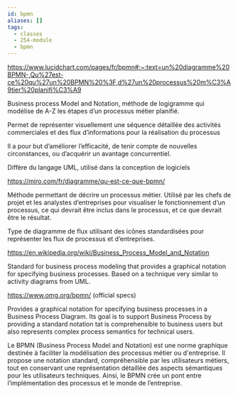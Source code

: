 ```yaml
---
id: bpmn
aliases: []
tags:
  - classes
  - 254-module
  - bpmn
---
```


<https://www.lucidchart.com/pages/fr/bpmn#:~:text=un%20diagramme%20BPMN-,Qu%27est-ce%20qu%27un%20BPMN%20%3F,d%27un%20processus%20m%C3%A9tier%20planifi%C3%A9>

Business process Model and Notation, méthode de logigramme qui modélise de A-Z les étapes d’un processus métier planifié.

Permet de représenter visuellement une séquence détaillée des activités commerciales et des flux d’informations pour la réalisation du processus

Il a pour but d’améliorer l’efficacité, de tenir compte de nouvelles circonstances, ou d’acquérir un avantage concurrentiel.

Diffère du langage UML, utilisé dans la conception de logiciels

<https://miro.com/fr/diagramme/qu-est-ce-que-bpmn/>

Méthode permettant de décrire un processus métier. Utilisé par les chefs de projet et les analystes d’entreprises pour visualiser le fonctionnement d’un processus, ce qui devrait être inclus dans le processus, et ce que devrait être le résultat.

Type de diagramme de flux utilisant des icônes standardisées pour représenter les flux de processus et d’entreprises.

<https://en.wikipedia.org/wiki/Business_Process_Model_and_Notation>

Standard for business process modeling that provides a graphical notation for specifying business processes. Based on a technique very similar to activity diagrams from UML.

<https://www.omg.org/bpmn/> (official specs)

Provides a graphical notation for specifying business processes in a Business Process Diagram. Its goal is to support Business Process by providing a standard notation tat is comprehensible to business users but also represents complex process semantics for technical users.

Le BPMN (Business Process Model and Notation) est une norme graphique destinée à faciliter la modélisation des processus métier ou d'entreprise. Il propose une notation standard, compréhensible par les utilisateurs métiers, tout en conservant une représentation détaillée des aspects sémantiques pour les utilisateurs techniques. Ainsi, le BPMN crée un pont entre l’implémentation des processus et le monde de l’entreprise.
